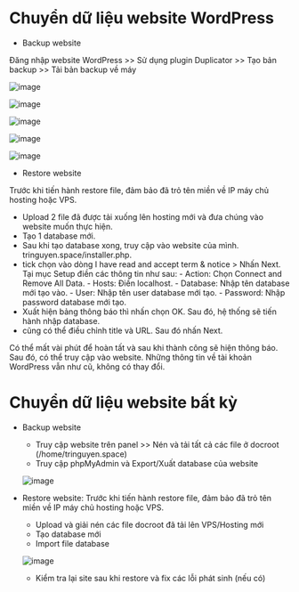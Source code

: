 # Chuyển dữ liệu website WordPress

- Backup website

Đăng nhập website WordPress >> Sử dụng plugin Duplicator >> Tạo bản backup >> Tải bản backup về máy

![image](https://github.com/user-attachments/assets/8f063a33-aad3-48a5-926a-451d4b9219aa)

![image](https://github.com/user-attachments/assets/74847362-c7f5-432f-adde-688157543bc4)

![image](https://github.com/user-attachments/assets/46db756e-a8b1-4ff8-bb7d-d924999929cf)

![image](https://github.com/user-attachments/assets/875c6617-2309-47dc-beb2-6f0d8d47b1b8)

![image](https://github.com/user-attachments/assets/b368c248-1a1d-4d65-bbc0-8583b492bb06)

- Restore website

Trước khi tiến hành restore file, đảm bảo đã trỏ tên miền về IP máy chủ hosting hoặc VPS.

  - Upload 2 file đã được tải xuống lên hosting mới và đưa chúng vào website muốn thực hiện.
  - Tạo 1 database mới.
  - Sau khi tạo database xong, truy cập vào website của mình. tringuyen.space/installer.php.
  -  tick chọn vào dòng I have read and accept term & notice > Nhấn Next. Tại mục Setup  điền các thông tin như sau:
    - Action: Chọn Connect and Remove All Data.
    - Hosts: Điền localhost.
    - Database: Nhập tên database mới tạo vào.
    - User: Nhập tên user database mới tạo.
    - Password: Nhập password database mới tạo.
  - Xuất hiện bảng thông báo thì  nhấn chọn OK. Sau đó, hệ thống sẽ tiến hành nhập database.
  -  cũng có thể điều chỉnh title và URL. Sau đó nhấn Next.

Có thể mất vài phút để hoàn tất và sau khi thành công sẽ hiện thông báo. Sau đó, có thể truy cập vào website. Những thông tin về tài khoản WordPress vẫn như cũ, không có thay đổi.

# Chuyển dữ liệu website bất kỳ

- Backup website

  - Truy cập website trên panel >> Nén và tải tất cả các file ở docroot (/home/tringuyen.space)
  - Truy cập phpMyAdmin và Export/Xuất database của website

  ![image](https://github.com/user-attachments/assets/ad247590-5e60-40e9-9d52-f86c563fd894)

- Restore website: Trước khi tiến hành restore file, đảm bảo đã trỏ tên miền về IP máy chủ hosting hoặc VPS.

  - Upload và giải nén các file docroot đã tải lên VPS/Hosting mới
  - Tạo database mới
  - Import file database
  
  ![image](https://github.com/user-attachments/assets/05670060-8446-44fd-ba78-9a3ca3b61909)

  - Kiểm tra lại site sau khi restore và fix các lỗi phát sinh (nếu có)
